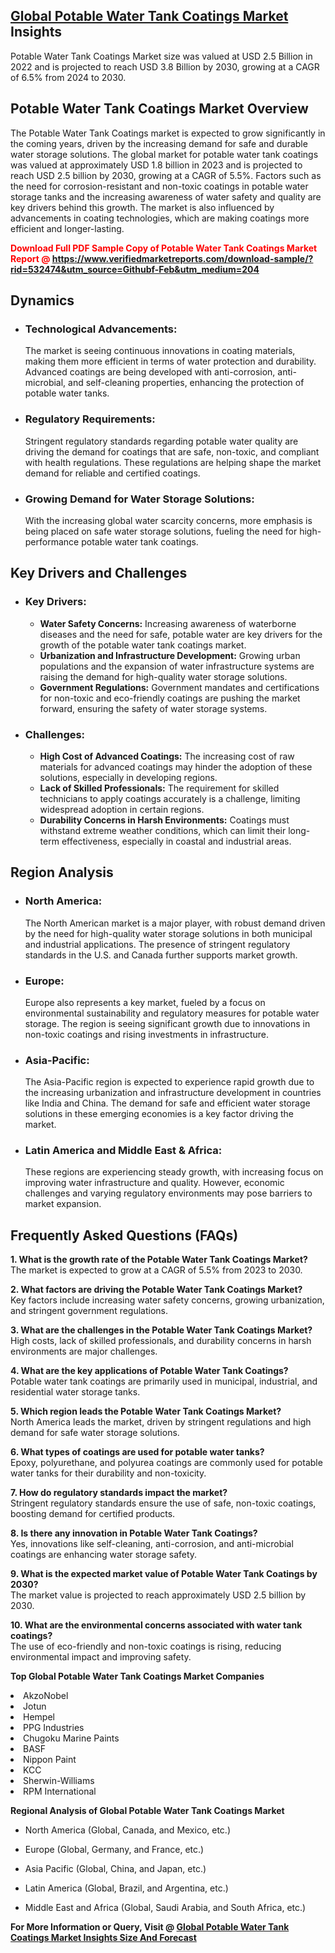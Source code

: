 <h2><a href="https://www.verifiedmarketreports.com/download-sample/?rid=532474&amp;utm_source=Githubf&amp;utm_medium=204" target="_blank">Global Potable Water Tank Coatings Market</a> Insights</h2><p>Potable Water Tank Coatings Market size was valued at USD 2.5 Billion in 2022 and is projected to reach USD 3.8 Billion by 2030, growing at a CAGR of 6.5% from 2024 to 2030.</p><p> <!DOCTYPE html> <html lang="en"> <head> <meta charset="UTF-8"> <meta name="viewport" content="width=device-width, initial-scale=1.0"> <meta name="description" content="Potable Water Tank Coatings Market overview, dynamics, key drivers, and challenges with regional analysis. Learn about market size and trends."> <meta name="keywords" content="Potable Water Tank Coatings, Market Analysis, Coatings for Water Tanks, Market Trends, Water Tank Coatings Industry"> <title>Potable Water Tank Coatings Market Overview</title> </head> <body> <h2>Potable Water Tank Coatings Market Overview</h2> <p>The Potable Water Tank Coatings market is expected to grow significantly in the coming years, driven by the increasing demand for safe and durable water storage solutions. The global market for potable water tank coatings was valued at approximately USD 1.8 billion in 2023 and is projected to reach USD 2.5 billion by 2030, growing at a CAGR of 5.5%. Factors such as the need for corrosion-resistant and non-toxic coatings in potable water storage tanks and the increasing awareness of water safety and quality are key drivers behind this growth. The market is also influenced by advancements in coating technologies, which are making coatings more efficient and longer-lasting. <strong><p><span class=""><span style="color: #ff0000;"><strong>Download Full PDF Sample Copy of Potable Water Tank Coatings Market Report</strong> @ </span><a href="https://www.verifiedmarketreports.com/download-sample/?rid=532474&amp;utm_source=Githubf-Feb&amp;utm_medium=204" target="_blank">https://www.verifiedmarketreports.com/download-sample/?rid=532474&amp;utm_source=Githubf-Feb&amp;utm_medium=204</a></span></p></strong> <h2>Dynamics</h2> <ul> <li><h3>Technological Advancements:</h3> The market is seeing continuous innovations in coating materials, making them more efficient in terms of water protection and durability. Advanced coatings are being developed with anti-corrosion, anti-microbial, and self-cleaning properties, enhancing the protection of potable water tanks.</li> <li><h3>Regulatory Requirements:</h3> Stringent regulatory standards regarding potable water quality are driving the demand for coatings that are safe, non-toxic, and compliant with health regulations. These regulations are helping shape the market demand for reliable and certified coatings.</li> <li><h3>Growing Demand for Water Storage Solutions:</h3> With the increasing global water scarcity concerns, more emphasis is being placed on safe water storage solutions, fueling the need for high-performance potable water tank coatings.</li> </ul> <h2>Key Drivers and Challenges</h2> <ul> <li><h3>Key Drivers:</h3> <ul> <li><strong>Water Safety Concerns:</strong> Increasing awareness of waterborne diseases and the need for safe, potable water are key drivers for the growth of the potable water tank coatings market.</li> <li><strong>Urbanization and Infrastructure Development:</strong> Growing urban populations and the expansion of water infrastructure systems are raising the demand for high-quality water storage solutions.</li> <li><strong>Government Regulations:</strong> Government mandates and certifications for non-toxic and eco-friendly coatings are pushing the market forward, ensuring the safety of water storage systems.</li> </ul> </li> <li><h3>Challenges:</h3> <ul> <li><strong>High Cost of Advanced Coatings:</strong> The increasing cost of raw materials for advanced coatings may hinder the adoption of these solutions, especially in developing regions.</li> <li><strong>Lack of Skilled Professionals:</strong> The requirement for skilled technicians to apply coatings accurately is a challenge, limiting widespread adoption in certain regions.</li> <li><strong>Durability Concerns in Harsh Environments:</strong> Coatings must withstand extreme weather conditions, which can limit their long-term effectiveness, especially in coastal and industrial areas.</li> </ul> </li> </ul> <h2>Region Analysis</h2> <ul> <li><h3>North America:</h3> The North American market is a major player, with robust demand driven by the need for high-quality water storage solutions in both municipal and industrial applications. The presence of stringent regulatory standards in the U.S. and Canada further supports market growth.</li> <li><h3>Europe:</h3> Europe also represents a key market, fueled by a focus on environmental sustainability and regulatory measures for potable water storage. The region is seeing significant growth due to innovations in non-toxic coatings and rising investments in infrastructure.</li> <li><h3>Asia-Pacific:</h3> The Asia-Pacific region is expected to experience rapid growth due to the increasing urbanization and infrastructure development in countries like India and China. The demand for safe and efficient water storage solutions in these emerging economies is a key factor driving the market.</li> <li><h3>Latin America and Middle East & Africa:</h3> These regions are experiencing steady growth, with increasing focus on improving water infrastructure and quality. However, economic challenges and varying regulatory environments may pose barriers to market expansion.</li> </ul> <h2>Frequently Asked Questions (FAQs)</h2> <p><strong>1. What is the growth rate of the Potable Water Tank Coatings Market?</strong><br> The market is expected to grow at a CAGR of 5.5% from 2023 to 2030.</p> <p><strong>2. What factors are driving the Potable Water Tank Coatings Market?</strong><br> Key factors include increasing water safety concerns, growing urbanization, and stringent government regulations.</p> <p><strong>3. What are the challenges in the Potable Water Tank Coatings Market?</strong><br> High costs, lack of skilled professionals, and durability concerns in harsh environments are major challenges.</p> <p><strong>4. What are the key applications of Potable Water Tank Coatings?</strong><br> Potable water tank coatings are primarily used in municipal, industrial, and residential water storage tanks.</p> <p><strong>5. Which region leads the Potable Water Tank Coatings Market?</strong><br> North America leads the market, driven by stringent regulations and high demand for safe water storage solutions.</p> <p><strong>6. What types of coatings are used for potable water tanks?</strong><br> Epoxy, polyurethane, and polyurea coatings are commonly used for potable water tanks for their durability and non-toxicity.</p> <p><strong>7. How do regulatory standards impact the market?</strong><br> Stringent regulatory standards ensure the use of safe, non-toxic coatings, boosting demand for certified products.</p> <p><strong>8. Is there any innovation in Potable Water Tank Coatings?</strong><br> Yes, innovations like self-cleaning, anti-corrosion, and anti-microbial coatings are enhancing water storage safety.</p> <p><strong>9. What is the expected market value of Potable Water Tank Coatings by 2030?</strong><br> The market value is projected to reach approximately USD 2.5 billion by 2030.</p> <p><strong>10. What are the environmental concerns associated with water tank coatings?</strong><br> The use of eco-friendly and non-toxic coatings is rising, reducing environmental impact and improving safety.</p> </body> </html> </p><p><strong>Top Global Potable Water Tank Coatings Market Companies</strong></p><div data-test-id=""><p><li>AkzoNobel</li><li> Jotun</li><li> Hempel</li><li> PPG Industries</li><li> Chugoku Marine Paints</li><li> BASF</li><li> Nippon Paint</li><li> KCC</li><li> Sherwin-Williams</li><li> RPM International</li></p><div><strong>Regional Analysis of&nbsp;Global Potable Water Tank Coatings Market</strong></div><ul><li dir="ltr"><p dir="ltr">North America&nbsp;(Global, Canada, and Mexico, etc.)</p></li><li dir="ltr"><p dir="ltr">Europe (Global, Germany, and France, etc.)</p></li><li dir="ltr"><p dir="ltr">Asia Pacific&nbsp;(Global, China, and Japan, etc.)</p></li><li dir="ltr"><p dir="ltr">Latin America&nbsp;(Global, Brazil, and Argentina, etc.)</p></li><li dir="ltr">Middle East and Africa&nbsp;(Global, Saudi Arabia, and South Africa, etc.)</li></ul><p><strong>For More Information or Query, Visit @&nbsp;</strong><strong><a href="https://www.verifiedmarketreports.com/product/potable-water-tank-coatings-market-size-and-forecast/?utm_source=Githubf&amp;utm_medium=204" target="_blank">Global Potable Water Tank Coatings Market Insights Size And Forecast</a></strong></p></div>
